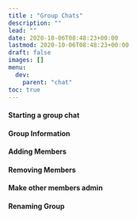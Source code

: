 ```yaml
---
title : "Group Chats"
description: ""
lead: ""
date: 2020-10-06T08:48:23+00:00
lastmod: 2020-10-06T08:48:23+00:00
draft: false
images: []
menu:
  dev:
    parent: "chat"
toc: true
---
```


#### Starting a group chat
#### Group Information
#### Adding Members
#### Removing Members
#### Make other members admin
#### Renaming Group
